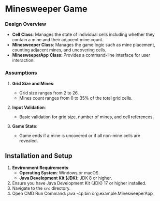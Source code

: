 # Minesweeper Game


### Design Overview

- **Cell Class**: Manages the state of individual cells including whether they contain a mine and their adjacent mine count.
- **Minesweeper Class**: Manages the game logic such as mine placement, counting adjacent mines, and uncovering cells.
- **MinesweeperApp Class**: Provides a command-line interface for user interaction.

### Assumptions

1. **Grid Size and Mines**: 
   - Grid size ranges from 2 to 26.
   - Mines count ranges from 0 to 35% of the total grid cells.

2. **Input Validation**:
   - Basic validation for grid size, number of mines, and cell references.

3. **Game State**:
   - Game ends if a mine is uncovered or if all non-mine cells are revealed.

## Installation and Setup

1. **Environment Requirements**:
   - **Operating System**: Windows,or macOS.
   - **Java Development Kit (JDK)**: JDK 8 or higher.
2. Ensure you have Java Development Kit (JDK) 17 or higher installed.
3. Navigate to the `src` directory.
4. Open CMD Run Command: java -cp bin org.example.MinesweeperApp

